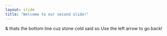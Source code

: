 ```yaml
---
layout: slide
title: "Welcome to our second slide!"
---
```

& thats the bottom line cuz stone cold said so
Use the left arrow to go back!

